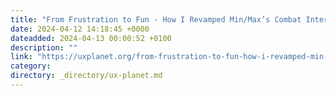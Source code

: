 ```yaml
---
title: "From Frustration to Fun - How I Revamped Min/Max’s Combat Interface"
date: 2024-04-12 14:18:45 +0000
dateadded: 2024-04-13 00:00:52 +0100
description: ""
link: "https://uxplanet.org/from-frustration-to-fun-how-i-revamped-min-maxs-combat-interface-1f2d7ccf3c2c?source=rss----819cc2aaeee0---4"
category:
directory: _directory/ux-planet.md
---
```

